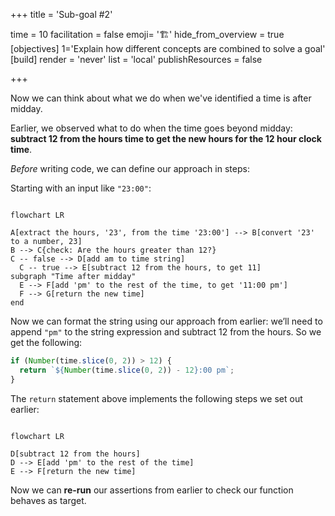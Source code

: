 +++
title = 'Sub-goal #2'

time = 10
facilitation = false
emoji= '🏗️'
hide_from_overview = true
[objectives]
    1='Explain how different concepts are combined to solve a goal'
[build]
  render = 'never'
  list = 'local'
  publishResources = false

+++

Now we can think about what we do when we've identified a time is after midday.

Earlier, we observed what to do when the time goes beyond midday: **subtract 12 from the hours time to get the new hours for the 12 hour clock time**.

_Before_ writing code, we can define our approach in steps:

Starting with an input like `"23:00"`:

```mermaid

flowchart LR

A[extract the hours, '23', from the time '23:00'] --> B[convert '23' to a number, 23]
B --> C{check: Are the hours greater than 12?}
C -- false --> D[add am to time string]
  C -- true --> E[subtract 12 from the hours, to get 11]
subgraph "Time after midday"
  E --> F[add 'pm' to the rest of the time, to get '11:00 pm']
  F --> G[return the new time]
end
```

Now we can format the string using our approach from earlier:
we’ll need to append `"pm"` to the string expression and subtract 12 from the hours. So we get the following:

```js
if (Number(time.slice(0, 2)) > 12) {
  return `${Number(time.slice(0, 2)) - 12}:00 pm`;
}
```

The `return` statement above implements the following steps we set out earlier:

```mermaid

flowchart LR

D[subtract 12 from the hours]
D --> E[add 'pm' to the rest of the time]
E --> F[return the new time]

```

Now we can **re-run** our assertions from earlier to check our function behaves as target.
